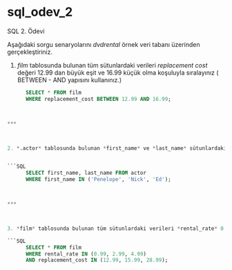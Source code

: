 # sql_odev_2
SQL 2. Ödevi

Aşağıdaki sorgu senaryolarını *dvdrental* örnek veri tabanı üzerinden gerçekleştiriniz.


1. *film* tablosunda bulunan tüm sütunlardaki verileri *replacement cost* değeri 12.99 dan büyük eşit ve 16.99 küçük olma koşuluyla sıralayınız ( BETWEEN - AND yapısını kullanınız.)


```SQL
      SELECT * FROM film
      WHERE replacement_cost BETWEEN 12.99 AND 16.99;



***



2. *.actor* tablosunda bulunan *first_name* ve *last_name* sütunlardaki verileri *first_name* 'Penelope' veya 'Nick' veya 'Ed' değerleri olması koşuluyla sıralayınız. ( IN operatörünü kullanınız.)


```SQL
      SELECT first_name, last_name FROM actor
      WHERE first_name IN ('Penelope', 'Nick', 'Ed');



***



3. *film* tablosunda bulunan tüm sütunlardaki verileri *rental_rate* 0.99, 2.99, 4.99 VE *replacement_cost* 12.99, 15.99, 28.99 olma koşullarıyla sıralayınız. ( IN operatörünü kullanınız.)

```SQL
      SELECT * FROM film
      WHERE rental_rate IN (0.99, 2.99, 4.99) 
      AND replacement_cost IN (12.99, 15.99, 28.99);
